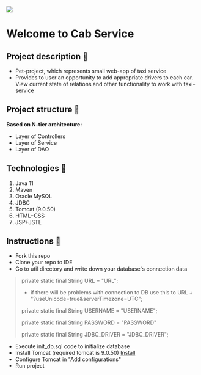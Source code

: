 <img src="https://media2.giphy.com/media/6261y9yyIsd2dXVBdS/giphy.gif?cid=ecf05e47qxu7zwqr76xmdey5py3zew3sy9fgy142go1wtm1w&rid=giphy.gif&ct=g" align="top" />

# Welcome to Cab Service

## Project description 📄
* Pet-project, which represents small web-app of taxi service  
* Provides to user an opportunity to add appropriate drivers to each car. View current state of relations and other functionality to work with taxi-service

## Project structure 🚥
**Based on N-tier architecture:**
- Layer of Controllers
- Layer of Service
- Layer of DAO
    
## Technologies 📡
1. Java 11
2. Maven
3. Oracle MySQL 
4. JDBC
5. Tomcat (9.0.50)
6. HTML+CSS
7. JSP+JSTL

## Instructions 📃
- Fork this repo
- Clone your repo to IDE 
- Go to util directory and write down your database`s connection data
> private static final String URL = "URL";
> - if there will be problems with connection to DB use this to URL + "?useUnicode=true&serverTimezone=UTC";
> 
> private static final String USERNAME = "USERNAME";
> 
> private static final String PASSWORD = "PASSWORD"
> 
> private static final String JDBC_DRIVER = "JDBC_DRIVER";

- Execute init_db.sql code to initialize database
- Install Tomcat (required tomcat is 9.0.50) [Install](https://tomcat.apache.org/download-90.cgi)
- Configure Tomcat in "Add configurations" 
- Run project
